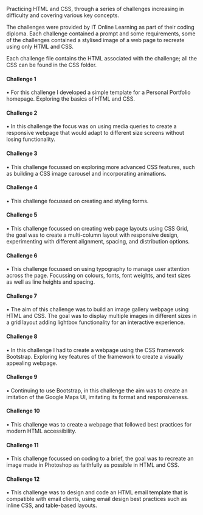 Practicing HTML and CSS, through a series of challenges increasing in difficulty and covering various key concepts. 

The challenges were provided by IT Online Learning as part of their coding diploma. Each challenge contained a prompt and some requirements, some of the challenges contained a stylised image of a web page to recreate using only HTML and CSS.

Each challenge file contains the HTML associated with the challenge; all the CSS can be found in the CSS folder.

#### Challenge 1
•	For this challenge I developed a simple template for a Personal Portfolio homepage. Exploring the basics of HTML and CSS.

#### Challenge 2
•	In this challenge the focus was on using media queries to create a responsive webpage that would adapt to different size screens without losing functionality.

#### Challenge 3
•	This challenge focussed on exploring more advanced CSS features, such as building a CSS image carousel and incorporating animations.

#### Challenge 4
•	This challenge focussed on creating and styling forms.

#### Challenge 5
•	This challenge focussed on creating web page layouts using CSS Grid, the goal was to create a multi-column layout with responsive design, experimenting with different alignment, spacing, and distribution options.

#### Challenge 6
•	This challenge focussed on using typography to manage user attention across the page. Focussing on colours, fonts, font weights, and text sizes as well as line heights and spacing.

#### Challenge 7
•	The aim of this challenge was to build an image gallery webpage using HTML and CSS. The goal was to display multiple images in different sizes in a grid layout adding lightbox functionality for an interactive experience.

#### Challenge 8
•	In this challenge I had to create a webpage using the CSS framework Bootstrap. Exploring key features of the framework to create a visually appealing webpage.

#### Challenge 9
•	Continuing to use Bootstrap, in this challenge the aim was to create an imitation of the Google Maps UI, imitating its format and responsiveness.

#### Challenge 10
•	This challenge was to create a webpage that followed best practices for modern HTML accessibility.

#### Challenge 11
•	This challenge focussed on coding to a brief, the goal was to recreate an image made in Photoshop as faithfully as possible in HTML and CSS.

#### Challenge 12
•	This challenge was to design and code an HTML email template that is compatible with email clients, using email design best practices such as inline CSS, and table-based layouts.
